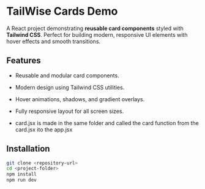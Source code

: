 # TailWise Cards Demo

A React project demonstrating **reusable card components** styled with **Tailwind CSS**. Perfect for building modern, responsive UI elements with hover effects and smooth transitions.

## Features

- Reusable and modular card components.  
- Modern design using Tailwind CSS utilities.  
- Hover animations, shadows, and gradient overlays.  
- Fully responsive layout for all screen sizes.

- card.jsx is made in the same folder and called the card function from the card.jsx ito the app.jsx

## Installation

```bash
git clone <repository-url>
cd <project-folder>
npm install
npm run dev
